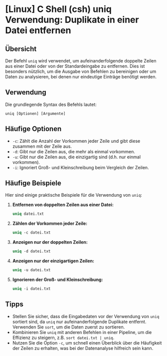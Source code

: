 # [Linux] C Shell (csh) uniq Verwendung: Duplikate in einer Datei entfernen

## Übersicht
Der Befehl `uniq` wird verwendet, um aufeinanderfolgende doppelte Zeilen aus einer Datei oder von der Standardeingabe zu entfernen. Dies ist besonders nützlich, um die Ausgabe von Befehlen zu bereinigen oder um Daten zu analysieren, bei denen nur eindeutige Einträge benötigt werden.

## Verwendung
Die grundlegende Syntax des Befehls lautet:

```
uniq [Optionen] [Argumente]
```

## Häufige Optionen
- `-c`: Zählt die Anzahl der Vorkommen jeder Zeile und gibt diese zusammen mit der Zeile aus.
- `-d`: Gibt nur die Zeilen aus, die mehr als einmal vorkommen.
- `-u`: Gibt nur die Zeilen aus, die einzigartig sind (d.h. nur einmal vorkommen).
- `-i`: Ignoriert Groß- und Kleinschreibung beim Vergleich der Zeilen.

## Häufige Beispiele
Hier sind einige praktische Beispiele für die Verwendung von `uniq`:

1. **Entfernen von doppelten Zeilen aus einer Datei:**
   ```csh
   uniq datei.txt
   ```

2. **Zählen der Vorkommen jeder Zeile:**
   ```csh
   uniq -c datei.txt
   ```

3. **Anzeigen nur der doppelten Zeilen:**
   ```csh
   uniq -d datei.txt
   ```

4. **Anzeigen nur der einzigartigen Zeilen:**
   ```csh
   uniq -u datei.txt
   ```

5. **Ignorieren der Groß- und Kleinschreibung:**
   ```csh
   uniq -i datei.txt
   ```

## Tipps
- Stellen Sie sicher, dass die Eingabedaten vor der Verwendung von `uniq` sortiert sind, da `uniq` nur aufeinanderfolgende Duplikate entfernt. Verwenden Sie `sort`, um die Daten zuerst zu sortieren.
- Kombinieren Sie `uniq` mit anderen Befehlen in einer Pipeline, um die Effizienz zu steigern, z.B. `sort datei.txt | uniq`.
- Nutzen Sie die Option `-c`, um schnell einen Überblick über die Häufigkeit der Zeilen zu erhalten, was bei der Datenanalyse hilfreich sein kann.